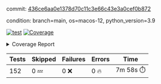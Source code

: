 commit: [436ce6aa0e1378d70c11c3e66c43e3a0cef0b872](https://github.com/rcmdnk/homebrew-file/tree/436ce6aa0e1378d70c11c3e66c43e3a0cef0b872)

condition: branch=main, os=macos-12, python_version=3.9

[![test](https://github.com/rcmdnk/homebrew-file/actions/workflows/test.yml/badge.svg)](https://github.com/rcmdnk/homebrew-file/actions/runs/4909092411)
<a href="https://github.com/rcmdnk/homebrew-file/blob/436ce6aa0e1378d70c11c3e66c43e3a0cef0b872/README.md"><img alt="Coverage" src="https://img.shields.io/badge/Coverage-54%25-orange.svg" /></a><details><summary>Coverage Report </summary><table><tr><th>File</th><th>Stmts</th><th>Miss</th><th>Cover</th><th>Missing</th></tr><tbody><tr><td colspan="5"><b>bin</b></td></tr><tr><td>&nbsp; &nbsp;<a href="https://github.com/rcmdnk/homebrew-file/blob/436ce6aa0e1378d70c11c3e66c43e3a0cef0b872/bin/brew-file">brew-file</a></td><td>1881</td><td>858</td><td>54%</td><td><a href="https://github.com/rcmdnk/homebrew-file/blob/436ce6aa0e1378d70c11c3e66c43e3a0cef0b872/bin/brew-file#L43-L58">43&ndash;58</a>, <a href="https://github.com/rcmdnk/homebrew-file/blob/436ce6aa0e1378d70c11c3e66c43e3a0cef0b872/bin/brew-file#L63-L65">63&ndash;65</a>, <a href="https://github.com/rcmdnk/homebrew-file/blob/436ce6aa0e1378d70c11c3e66c43e3a0cef0b872/bin/brew-file#L158">158</a>, <a href="https://github.com/rcmdnk/homebrew-file/blob/436ce6aa0e1378d70c11c3e66c43e3a0cef0b872/bin/brew-file#L273">273</a>, <a href="https://github.com/rcmdnk/homebrew-file/blob/436ce6aa0e1378d70c11c3e66c43e3a0cef0b872/bin/brew-file#L292">292</a>, <a href="https://github.com/rcmdnk/homebrew-file/blob/436ce6aa0e1378d70c11c3e66c43e3a0cef0b872/bin/brew-file#L357">357</a>, <a href="https://github.com/rcmdnk/homebrew-file/blob/436ce6aa0e1378d70c11c3e66c43e3a0cef0b872/bin/brew-file#L360-L363">360&ndash;363</a>, <a href="https://github.com/rcmdnk/homebrew-file/blob/436ce6aa0e1378d70c11c3e66c43e3a0cef0b872/bin/brew-file#L377-L382">377&ndash;382</a>, <a href="https://github.com/rcmdnk/homebrew-file/blob/436ce6aa0e1378d70c11c3e66c43e3a0cef0b872/bin/brew-file#L420-L425">420&ndash;425</a>, <a href="https://github.com/rcmdnk/homebrew-file/blob/436ce6aa0e1378d70c11c3e66c43e3a0cef0b872/bin/brew-file#L436">436</a>, <a href="https://github.com/rcmdnk/homebrew-file/blob/436ce6aa0e1378d70c11c3e66c43e3a0cef0b872/bin/brew-file#L641">641</a>, <a href="https://github.com/rcmdnk/homebrew-file/blob/436ce6aa0e1378d70c11c3e66c43e3a0cef0b872/bin/brew-file#L643">643</a>, <a href="https://github.com/rcmdnk/homebrew-file/blob/436ce6aa0e1378d70c11c3e66c43e3a0cef0b872/bin/brew-file#L645">645</a>, <a href="https://github.com/rcmdnk/homebrew-file/blob/436ce6aa0e1378d70c11c3e66c43e3a0cef0b872/bin/brew-file#L662-L666">662&ndash;666</a>, <a href="https://github.com/rcmdnk/homebrew-file/blob/436ce6aa0e1378d70c11c3e66c43e3a0cef0b872/bin/brew-file#L679-L684">679&ndash;684</a>, <a href="https://github.com/rcmdnk/homebrew-file/blob/436ce6aa0e1378d70c11c3e66c43e3a0cef0b872/bin/brew-file#L694">694</a>, <a href="https://github.com/rcmdnk/homebrew-file/blob/436ce6aa0e1378d70c11c3e66c43e3a0cef0b872/bin/brew-file#L710">710</a>, <a href="https://github.com/rcmdnk/homebrew-file/blob/436ce6aa0e1378d70c11c3e66c43e3a0cef0b872/bin/brew-file#L714-L718">714&ndash;718</a>, <a href="https://github.com/rcmdnk/homebrew-file/blob/436ce6aa0e1378d70c11c3e66c43e3a0cef0b872/bin/brew-file#L736-L750">736&ndash;750</a>, <a href="https://github.com/rcmdnk/homebrew-file/blob/436ce6aa0e1378d70c11c3e66c43e3a0cef0b872/bin/brew-file#L843-L858">843&ndash;858</a>, <a href="https://github.com/rcmdnk/homebrew-file/blob/436ce6aa0e1378d70c11c3e66c43e3a0cef0b872/bin/brew-file#L886">886</a>, <a href="https://github.com/rcmdnk/homebrew-file/blob/436ce6aa0e1378d70c11c3e66c43e3a0cef0b872/bin/brew-file#L897-L898">897&ndash;898</a>, <a href="https://github.com/rcmdnk/homebrew-file/blob/436ce6aa0e1378d70c11c3e66c43e3a0cef0b872/bin/brew-file#L906">906</a>, <a href="https://github.com/rcmdnk/homebrew-file/blob/436ce6aa0e1378d70c11c3e66c43e3a0cef0b872/bin/brew-file#L919-L924">919&ndash;924</a>, <a href="https://github.com/rcmdnk/homebrew-file/blob/436ce6aa0e1378d70c11c3e66c43e3a0cef0b872/bin/brew-file#L928-L930">928&ndash;930</a>, <a href="https://github.com/rcmdnk/homebrew-file/blob/436ce6aa0e1378d70c11c3e66c43e3a0cef0b872/bin/brew-file#L934-L937">934&ndash;937</a>, <a href="https://github.com/rcmdnk/homebrew-file/blob/436ce6aa0e1378d70c11c3e66c43e3a0cef0b872/bin/brew-file#L1032-L1034">1032&ndash;1034</a>, <a href="https://github.com/rcmdnk/homebrew-file/blob/436ce6aa0e1378d70c11c3e66c43e3a0cef0b872/bin/brew-file#L1037">1037</a>, <a href="https://github.com/rcmdnk/homebrew-file/blob/436ce6aa0e1378d70c11c3e66c43e3a0cef0b872/bin/brew-file#L1043">1043</a>, <a href="https://github.com/rcmdnk/homebrew-file/blob/436ce6aa0e1378d70c11c3e66c43e3a0cef0b872/bin/brew-file#L1063-L1066">1063&ndash;1066</a>, <a href="https://github.com/rcmdnk/homebrew-file/blob/436ce6aa0e1378d70c11c3e66c43e3a0cef0b872/bin/brew-file#L1128">1128</a>, <a href="https://github.com/rcmdnk/homebrew-file/blob/436ce6aa0e1378d70c11c3e66c43e3a0cef0b872/bin/brew-file#L1157">1157</a>, <a href="https://github.com/rcmdnk/homebrew-file/blob/436ce6aa0e1378d70c11c3e66c43e3a0cef0b872/bin/brew-file#L1190">1190</a>, <a href="https://github.com/rcmdnk/homebrew-file/blob/436ce6aa0e1378d70c11c3e66c43e3a0cef0b872/bin/brew-file#L1193">1193</a>, <a href="https://github.com/rcmdnk/homebrew-file/blob/436ce6aa0e1378d70c11c3e66c43e3a0cef0b872/bin/brew-file#L1205">1205</a>, <a href="https://github.com/rcmdnk/homebrew-file/blob/436ce6aa0e1378d70c11c3e66c43e3a0cef0b872/bin/brew-file#L1207">1207</a>, <a href="https://github.com/rcmdnk/homebrew-file/blob/436ce6aa0e1378d70c11c3e66c43e3a0cef0b872/bin/brew-file#L1238">1238</a>, <a href="https://github.com/rcmdnk/homebrew-file/blob/436ce6aa0e1378d70c11c3e66c43e3a0cef0b872/bin/brew-file#L1242">1242</a>, <a href="https://github.com/rcmdnk/homebrew-file/blob/436ce6aa0e1378d70c11c3e66c43e3a0cef0b872/bin/brew-file#L1246-L1249">1246&ndash;1249</a>, <a href="https://github.com/rcmdnk/homebrew-file/blob/436ce6aa0e1378d70c11c3e66c43e3a0cef0b872/bin/brew-file#L1251-L1254">1251&ndash;1254</a>, <a href="https://github.com/rcmdnk/homebrew-file/blob/436ce6aa0e1378d70c11c3e66c43e3a0cef0b872/bin/brew-file#L1283-L1297">1283&ndash;1297</a>, <a href="https://github.com/rcmdnk/homebrew-file/blob/436ce6aa0e1378d70c11c3e66c43e3a0cef0b872/bin/brew-file#L1302-L1305">1302&ndash;1305</a>, <a href="https://github.com/rcmdnk/homebrew-file/blob/436ce6aa0e1378d70c11c3e66c43e3a0cef0b872/bin/brew-file#L1308-L1314">1308&ndash;1314</a>, <a href="https://github.com/rcmdnk/homebrew-file/blob/436ce6aa0e1378d70c11c3e66c43e3a0cef0b872/bin/brew-file#L1319">1319</a>, <a href="https://github.com/rcmdnk/homebrew-file/blob/436ce6aa0e1378d70c11c3e66c43e3a0cef0b872/bin/brew-file#L1327">1327</a>, <a href="https://github.com/rcmdnk/homebrew-file/blob/436ce6aa0e1378d70c11c3e66c43e3a0cef0b872/bin/brew-file#L1333-L1338">1333&ndash;1338</a>, <a href="https://github.com/rcmdnk/homebrew-file/blob/436ce6aa0e1378d70c11c3e66c43e3a0cef0b872/bin/brew-file#L1349-L1371">1349&ndash;1371</a>, <a href="https://github.com/rcmdnk/homebrew-file/blob/436ce6aa0e1378d70c11c3e66c43e3a0cef0b872/bin/brew-file#L1399">1399</a>, <a href="https://github.com/rcmdnk/homebrew-file/blob/436ce6aa0e1378d70c11c3e66c43e3a0cef0b872/bin/brew-file#L1415-L1422">1415&ndash;1422</a>, <a href="https://github.com/rcmdnk/homebrew-file/blob/436ce6aa0e1378d70c11c3e66c43e3a0cef0b872/bin/brew-file#L1427-L1443">1427&ndash;1443</a>, <a href="https://github.com/rcmdnk/homebrew-file/blob/436ce6aa0e1378d70c11c3e66c43e3a0cef0b872/bin/brew-file#L1448-L1452">1448&ndash;1452</a>, <a href="https://github.com/rcmdnk/homebrew-file/blob/436ce6aa0e1378d70c11c3e66c43e3a0cef0b872/bin/brew-file#L1466-L1513">1466&ndash;1513</a>, <a href="https://github.com/rcmdnk/homebrew-file/blob/436ce6aa0e1378d70c11c3e66c43e3a0cef0b872/bin/brew-file#L1516-L1547">1516&ndash;1547</a>, <a href="https://github.com/rcmdnk/homebrew-file/blob/436ce6aa0e1378d70c11c3e66c43e3a0cef0b872/bin/brew-file#L1552-L1586">1552&ndash;1586</a>, <a href="https://github.com/rcmdnk/homebrew-file/blob/436ce6aa0e1378d70c11c3e66c43e3a0cef0b872/bin/brew-file#L1591-L1672">1591&ndash;1672</a>, <a href="https://github.com/rcmdnk/homebrew-file/blob/436ce6aa0e1378d70c11c3e66c43e3a0cef0b872/bin/brew-file#L1675-L1684">1675&ndash;1684</a>, <a href="https://github.com/rcmdnk/homebrew-file/blob/436ce6aa0e1378d70c11c3e66c43e3a0cef0b872/bin/brew-file#L1697">1697</a>, <a href="https://github.com/rcmdnk/homebrew-file/blob/436ce6aa0e1378d70c11c3e66c43e3a0cef0b872/bin/brew-file#L1702">1702</a>, <a href="https://github.com/rcmdnk/homebrew-file/blob/436ce6aa0e1378d70c11c3e66c43e3a0cef0b872/bin/brew-file#L1707-L1746">1707&ndash;1746</a>, <a href="https://github.com/rcmdnk/homebrew-file/blob/436ce6aa0e1378d70c11c3e66c43e3a0cef0b872/bin/brew-file#L1750-L1859">1750&ndash;1859</a>, <a href="https://github.com/rcmdnk/homebrew-file/blob/436ce6aa0e1378d70c11c3e66c43e3a0cef0b872/bin/brew-file#L1869-L1881">1869&ndash;1881</a>, <a href="https://github.com/rcmdnk/homebrew-file/blob/436ce6aa0e1378d70c11c3e66c43e3a0cef0b872/bin/brew-file#L1885">1885</a>, <a href="https://github.com/rcmdnk/homebrew-file/blob/436ce6aa0e1378d70c11c3e66c43e3a0cef0b872/bin/brew-file#L1894-L1972">1894&ndash;1972</a>, <a href="https://github.com/rcmdnk/homebrew-file/blob/436ce6aa0e1378d70c11c3e66c43e3a0cef0b872/bin/brew-file#L1980-L2025">1980&ndash;2025</a>, <a href="https://github.com/rcmdnk/homebrew-file/blob/436ce6aa0e1378d70c11c3e66c43e3a0cef0b872/bin/brew-file#L2028-L2035">2028&ndash;2035</a>, <a href="https://github.com/rcmdnk/homebrew-file/blob/436ce6aa0e1378d70c11c3e66c43e3a0cef0b872/bin/brew-file#L2039-L2040">2039&ndash;2040</a>, <a href="https://github.com/rcmdnk/homebrew-file/blob/436ce6aa0e1378d70c11c3e66c43e3a0cef0b872/bin/brew-file#L2045-L2089">2045&ndash;2089</a>, <a href="https://github.com/rcmdnk/homebrew-file/blob/436ce6aa0e1378d70c11c3e66c43e3a0cef0b872/bin/brew-file#L2098-L2134">2098&ndash;2134</a>, <a href="https://github.com/rcmdnk/homebrew-file/blob/436ce6aa0e1378d70c11c3e66c43e3a0cef0b872/bin/brew-file#L2137-L2143">2137&ndash;2143</a>, <a href="https://github.com/rcmdnk/homebrew-file/blob/436ce6aa0e1378d70c11c3e66c43e3a0cef0b872/bin/brew-file#L2147-L2155">2147&ndash;2155</a>, <a href="https://github.com/rcmdnk/homebrew-file/blob/436ce6aa0e1378d70c11c3e66c43e3a0cef0b872/bin/brew-file#L2177-L2178">2177&ndash;2178</a>, <a href="https://github.com/rcmdnk/homebrew-file/blob/436ce6aa0e1378d70c11c3e66c43e3a0cef0b872/bin/brew-file#L2182">2182</a>, <a href="https://github.com/rcmdnk/homebrew-file/blob/436ce6aa0e1378d70c11c3e66c43e3a0cef0b872/bin/brew-file#L2193-L2194">2193&ndash;2194</a>, <a href="https://github.com/rcmdnk/homebrew-file/blob/436ce6aa0e1378d70c11c3e66c43e3a0cef0b872/bin/brew-file#L2204-L2373">2204&ndash;2373</a>, <a href="https://github.com/rcmdnk/homebrew-file/blob/436ce6aa0e1378d70c11c3e66c43e3a0cef0b872/bin/brew-file#L2379-L2534">2379&ndash;2534</a>, <a href="https://github.com/rcmdnk/homebrew-file/blob/436ce6aa0e1378d70c11c3e66c43e3a0cef0b872/bin/brew-file#L2562">2562</a>, <a href="https://github.com/rcmdnk/homebrew-file/blob/436ce6aa0e1378d70c11c3e66c43e3a0cef0b872/bin/brew-file#L2587">2587</a>, <a href="https://github.com/rcmdnk/homebrew-file/blob/436ce6aa0e1378d70c11c3e66c43e3a0cef0b872/bin/brew-file#L2664">2664</a>, <a href="https://github.com/rcmdnk/homebrew-file/blob/436ce6aa0e1378d70c11c3e66c43e3a0cef0b872/bin/brew-file#L2669-L2680">2669&ndash;2680</a>, <a href="https://github.com/rcmdnk/homebrew-file/blob/436ce6aa0e1378d70c11c3e66c43e3a0cef0b872/bin/brew-file#L2704-L2712">2704&ndash;2712</a>, <a href="https://github.com/rcmdnk/homebrew-file/blob/436ce6aa0e1378d70c11c3e66c43e3a0cef0b872/bin/brew-file#L2735">2735</a>, <a href="https://github.com/rcmdnk/homebrew-file/blob/436ce6aa0e1378d70c11c3e66c43e3a0cef0b872/bin/brew-file#L2747">2747</a>, <a href="https://github.com/rcmdnk/homebrew-file/blob/436ce6aa0e1378d70c11c3e66c43e3a0cef0b872/bin/brew-file#L2763">2763</a>, <a href="https://github.com/rcmdnk/homebrew-file/blob/436ce6aa0e1378d70c11c3e66c43e3a0cef0b872/bin/brew-file#L2777-L2781">2777&ndash;2781</a>, <a href="https://github.com/rcmdnk/homebrew-file/blob/436ce6aa0e1378d70c11c3e66c43e3a0cef0b872/bin/brew-file#L2785-L2788">2785&ndash;2788</a>, <a href="https://github.com/rcmdnk/homebrew-file/blob/436ce6aa0e1378d70c11c3e66c43e3a0cef0b872/bin/brew-file#L2791-L2794">2791&ndash;2794</a>, <a href="https://github.com/rcmdnk/homebrew-file/blob/436ce6aa0e1378d70c11c3e66c43e3a0cef0b872/bin/brew-file#L2797-L2805">2797&ndash;2805</a>, <a href="https://github.com/rcmdnk/homebrew-file/blob/436ce6aa0e1378d70c11c3e66c43e3a0cef0b872/bin/brew-file#L2834-L2841">2834&ndash;2841</a>, <a href="https://github.com/rcmdnk/homebrew-file/blob/436ce6aa0e1378d70c11c3e66c43e3a0cef0b872/bin/brew-file#L2852-L2859">2852&ndash;2859</a>, <a href="https://github.com/rcmdnk/homebrew-file/blob/436ce6aa0e1378d70c11c3e66c43e3a0cef0b872/bin/brew-file#L2940-L2942">2940&ndash;2942</a>, <a href="https://github.com/rcmdnk/homebrew-file/blob/436ce6aa0e1378d70c11c3e66c43e3a0cef0b872/bin/brew-file#L2963">2963</a>, <a href="https://github.com/rcmdnk/homebrew-file/blob/436ce6aa0e1378d70c11c3e66c43e3a0cef0b872/bin/brew-file#L2969">2969</a>, <a href="https://github.com/rcmdnk/homebrew-file/blob/436ce6aa0e1378d70c11c3e66c43e3a0cef0b872/bin/brew-file#L2980-L3592">2980&ndash;3592</a>, <a href="https://github.com/rcmdnk/homebrew-file/blob/436ce6aa0e1378d70c11c3e66c43e3a0cef0b872/bin/brew-file#L3596">3596</a></td></tr><tr><td><b>TOTAL</b></td><td><b>1881</b></td><td><b>858</b></td><td><b>54%</b></td><td>&nbsp;</td></tr></tbody></table></details>

| Tests | Skipped | Failures | Errors | Time |
| ----- | ------- | -------- | -------- | ------------------ |
| 152 | 0 :zzz: | 0 :x: | 0 :fire: | 7m 58s :stopwatch: |

